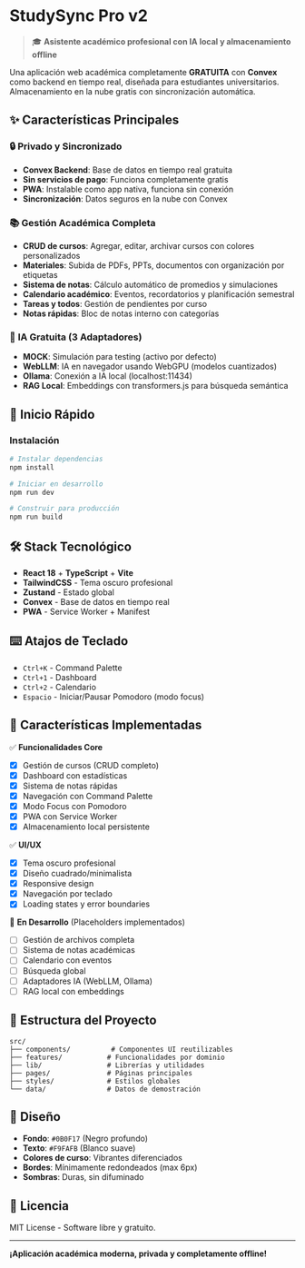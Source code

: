 # StudySync Pro v2

> 🎓 **Asistente académico profesional con IA local y almacenamiento offline**

Una aplicación web académica completamente **GRATUITA** con **Convex** como backend en tiempo real, diseñada para estudiantes universitarios. Almacenamiento en la nube gratis con sincronización automática.

## ✨ Características Principales

### 🔒 **Privado y Sincronizado**

- **Convex Backend**: Base de datos en tiempo real gratuita
- **Sin servicios de pago**: Funciona completamente gratis
- **PWA**: Instalable como app nativa, funciona sin conexión
- **Sincronización**: Datos seguros en la nube con Convex

### 📚 **Gestión Académica Completa**

- **CRUD de cursos**: Agregar, editar, archivar cursos con colores personalizados
- **Materiales**: Subida de PDFs, PPTs, documentos con organización por etiquetas
- **Sistema de notas**: Cálculo automático de promedios y simulaciones
- **Calendario académico**: Eventos, recordatorios y planificación semestral
- **Tareas y todos**: Gestión de pendientes por curso
- **Notas rápidas**: Bloc de notas interno con categorías

### 🤖 **IA Gratuita (3 Adaptadores)**

- **MOCK**: Simulación para testing (activo por defecto)
- **WebLLM**: IA en navegador usando WebGPU (modelos cuantizados)
- **Ollama**: Conexión a IA local (localhost:11434)
- **RAG Local**: Embeddings con transformers.js para búsqueda semántica

## 🚀 Inicio Rápido

### Instalación

```bash
# Instalar dependencias
npm install

# Iniciar en desarrollo
npm run dev

# Construir para producción
npm run build
```

## 🛠️ Stack Tecnológico

- **React 18** + **TypeScript** + **Vite**
- **TailwindCSS** - Tema oscuro profesional
- **Zustand** - Estado global
- **Convex** - Base de datos en tiempo real
- **PWA** - Service Worker + Manifest

## ⌨️ Atajos de Teclado

- `Ctrl+K` - Command Palette
- `Ctrl+1` - Dashboard
- `Ctrl+2` - Calendario
- `Espacio` - Iniciar/Pausar Pomodoro (modo focus)

## 🔧 Características Implementadas

✅ **Funcionalidades Core**

- [x] Gestión de cursos (CRUD completo)
- [x] Dashboard con estadísticas
- [x] Sistema de notas rápidas
- [x] Navegación con Command Palette
- [x] Modo Focus con Pomodoro
- [x] PWA con Service Worker
- [x] Almacenamiento local persistente

✅ **UI/UX**

- [x] Tema oscuro profesional
- [x] Diseño cuadrado/minimalista
- [x] Responsive design
- [x] Navegación por teclado
- [x] Loading states y error boundaries

🚧 **En Desarrollo** (Placeholders implementados)

- [ ] Gestión de archivos completa
- [ ] Sistema de notas académicas
- [ ] Calendario con eventos
- [ ] Búsqueda global
- [ ] Adaptadores IA (WebLLM, Ollama)
- [ ] RAG local con embeddings

## 📁 Estructura del Proyecto

```
src/
├── components/          # Componentes UI reutilizables
├── features/           # Funcionalidades por dominio
├── lib/                # Librerías y utilidades
├── pages/              # Páginas principales
├── styles/             # Estilos globales
└── data/               # Datos de demostración
```

## 🎨 Diseño

- **Fondo**: `#0B0F17` (Negro profundo)
- **Texto**: `#F9FAFB` (Blanco suave)
- **Colores de curso**: Vibrantes diferenciados
- **Bordes**: Mínimamente redondeados (max 6px)
- **Sombras**: Duras, sin difuminado

## 📄 Licencia

MIT License - Software libre y gratuito.

---

**¡Aplicación académica moderna, privada y completamente offline!**
